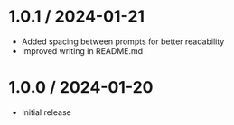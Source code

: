 # 1.0.1 / 2024-01-21

- Added spacing between prompts for better readability
- Improved writing in README.md

# 1.0.0 / 2024-01-20

- Initial release
